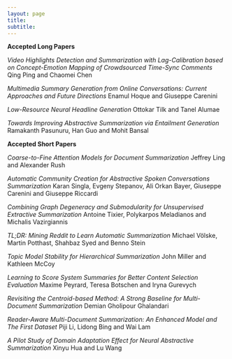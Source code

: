 ```yaml
---
layout: page
title: 
subtitle: 
---
```

**Accepted Long Papers**

*Video Highlights Detection and Summarization with Lag-Calibration based on Concept-Emotion Mapping of Crowdsourced Time-Sync Comments*
Qing Ping and Chaomei Chen

*Multimedia Summary Generation from Online Conversations: Current Approaches and Future Directions*
Enamul Hoque and Giuseppe Carenini

*Low-Resource Neural Headline Generation*
Ottokar Tilk and Tanel Alumae

*Towards Improving Abstractive Summarization via Entailment Generation*
Ramakanth Pasunuru, Han Guo and Mohit Bansal


**Accepted Short Papers**

*Coarse-to-Fine Attention Models for Document Summarization*
Jeffrey Ling and Alexander Rush

*Automatic Community Creation for Abstractive Spoken Conversations Summarization*
Karan Singla, Evgeny Stepanov, Ali Orkan Bayer, Giuseppe Carenini and Giuseppe Riccardi

*Combining Graph Degeneracy and Submodularity for Unsupervised Extractive Summarization*
Antoine Tixier, Polykarpos Meladianos and Michalis Vazirgiannis

*TL;DR: Mining Reddit to Learn Automatic Summarization*
Michael Völske, Martin Potthast, Shahbaz Syed and Benno Stein

*Topic Model Stability for Hierarchical Summarization*
John Miller and Kathleen McCoy

*Learning to Score System Summaries for Better Content Selection Evaluation*
Maxime Peyrard, Teresa Botschen and Iryna Gurevych

*Revisiting the Centroid-based Method: A Strong Baseline for Multi-Document Summarization*
Demian Gholipour Ghalandari

*Reader-Aware Multi-Document Summarization: An Enhanced Model and The First Dataset*
Piji Li, Lidong Bing and Wai Lam

*A Pilot Study of Domain Adaptation Effect for Neural Abstractive Summarization*
Xinyu Hua and Lu Wang

